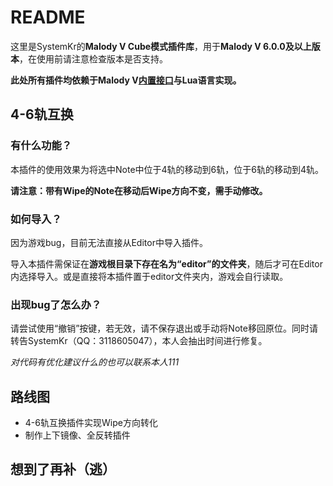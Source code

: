 # README
这里是SystemKr的**Malody V Cube模式插件库**，用于**Malody V 6.0.0及以上版本**，在使用前请注意检查版本是否支持。

**此处所有插件均依赖于Malody V[内置接口](https://cbo17ty22x.feishu.cn/wiki/wikcn0YWKOokRd0fETihiH1APBe)与Lua语言实现。**

## 4-6轨互换
### 有什么功能？
本插件的使用效果为将选中Note中位于4轨的移动到6轨，位于6轨的移动到4轨。

**请注意：带有Wipe的Note在移动后Wipe方向不变，需手动修改。**

### 如何导入？
因为游戏bug，目前无法直接从Editor中导入插件。

导入本插件需保证在**游戏根目录下存在名为“editor”的文件夹**，随后才可在Editor内选择导入。或是直接将本插件置于editor文件夹内，游戏会自行读取。

### 出现bug了怎么办？
请尝试使用“撤销”按键，若无效，请不保存退出或手动将Note移回原位。同时请转告SystemKr（QQ：3118605047），本人会抽出时间进行修复。

*对代码有优化建议什么的也可以联系本人111*

## 路线图
- 4-6轨互换插件实现Wipe方向转化
- 制作上下镜像、全反转插件

## 想到了再补（逃）

